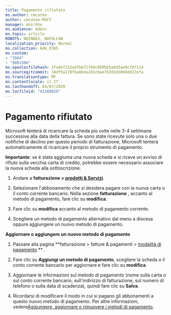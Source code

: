 ```yaml
---
title: Pagamento rifiutato
ms.author: cmcatee
author: cmcatee-MSFT
manager: mnirkhe
ms.audience: Admin
ms.topic: article
ROBOTS: NOINDEX, NOFOLLOW
localization_priority: Normal
ms.collection: Adm_O365
ms.custom:
- "3564"
- "9001506"
ms.openlocfilehash: 3fadef232adfbb71769c089bb5a0d3ae9c70711d
ms.sourcegitcommit: 18df9a170f6a0bda191c0ae763d2a5069dd22efa
ms.translationtype: MT
ms.contentlocale: it-IT
ms.lasthandoff: 04/07/2020
ms.locfileid: "43160820"
---
```

# <a name="payment-declined"></a>Pagamento rifiutato

Microsoft tenterà di ricaricare la scheda più volte nelle 3-4 settimane successive alla data della fattura.  Se sono state ricevute solo una o due notifiche di declino per questo periodo di fatturazione, Microsoft tenterà automaticamente di ricaricare il proprio strumento di pagamento.  

**Importante**: se è stata aggiunta una nuova scheda e si riceve un avviso di rifiuto sulla vecchia carta di credito, potrebbe essere necessario associare la nuova scheda alla sottoscrizione.

1. Andare a **fatturazione > [prodotti & Servizi](https://go.microsoft.com/fwlink/p/?linkid=842054)**.

2. Selezionare l'abbonamento che si desidera pagare con la nuova carta o il conto corrente bancario. Nella sezione **fatturazione** , accanto al metodo di pagamento, fare clic su **modifica**.

3. Fare clic su **modifica** accanto al metodo di pagamento corrente.

4. Scegliere un metodo di pagamento alternativo dal menu a discesa oppure aggiungere un nuovo metodo di pagamento.

**Aggiornare o aggiungere un nuovo metodo di pagamento**

1. Passare alla pagina **fatturazione > fatture & pagamenti > [modalità di pagamento](https://go.microsoft.com/fwlink/p/?linkid=2018806) ** .

2. Fare clic su **Aggiungi un metodo di pagamento**, scegliere la scheda o il conto corrente bancario per aggiornare e fare clic su **modifica**.

3. Aggiornare le informazioni sul metodo di pagamento (nome sulla carta o sul conto corrente bancario, sull'indirizzo di fatturazione, sul numero di telefono o sulla data di scadenza), quindi fare clic su **Salva**.

4. Ricordarsi di modificare il modo in cui si pagano gli abbonamenti a questo nuovo metodo di pagamento. Per altre informazioni, vedere[Aggiungere, aggiornare o rimuovere i metodi di pagamento](https://go.microsoft.com/fwlink/?linkid=2118133). 
